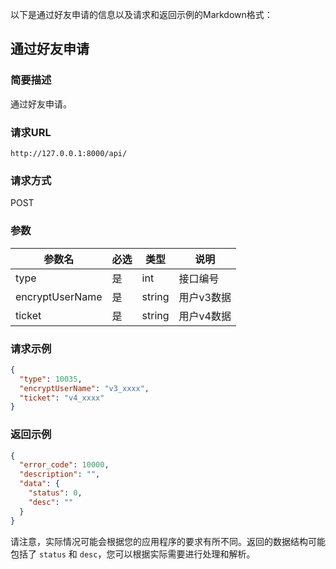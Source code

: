 以下是通过好友申请的信息以及请求和返回示例的Markdown格式：

## 通过好友申请

### 简要描述

通过好友申请。

### 请求URL

```
http://127.0.0.1:8000/api/
```

### 请求方式

POST

### 参数

| 参数名           | 必选 | 类型   | 说明       |
| ---------------- | ---- | ------ | ---------- |
| type             | 是   | int    | 接口编号   |
| encryptUserName  | 是   | string | 用户v3数据 |
| ticket           | 是   | string | 用户v4数据 |

### 请求示例

```json
{
  "type": 10035,
  "encryptUserName": "v3_xxxx",
  "ticket": "v4_xxxx"
}
```

### 返回示例

```json
{
  "error_code": 10000,
  "description": "",
  "data": {
    "status": 0,
    "desc": ""
  }
}
```

请注意，实际情况可能会根据您的应用程序的要求有所不同。返回的数据结构可能包括了 `status` 和 `desc`，您可以根据实际需要进行处理和解析。